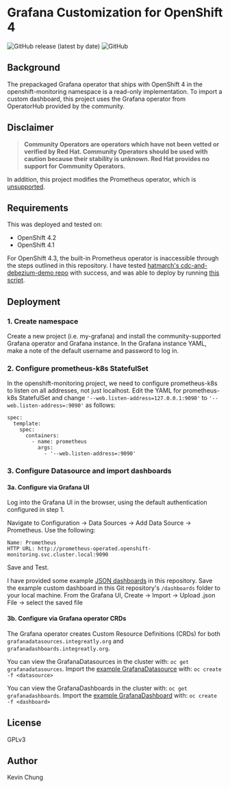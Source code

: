 # Grafana Customization for OpenShift 4

![GitHub release (latest by date)](https://img.shields.io/github/v/release/kevchu3/openshift4-grafana?color=blue&style=plastic)
![GitHub](https://img.shields.io/github/license/kevchu3/openshift4-grafana?color=blue&style=plastic)

## Background

The prepackaged Grafana operator that ships with OpenShift 4 in the openshift-monitoring namespace is a read-only implementation.  To import a custom dashboard, this project uses the Grafana operator from OperatorHub provided by the community.

## Disclaimer
> **Community Operators are operators which have not been vetted or verified by Red Hat. Community Operators should be used with caution because their stability is unknown. Red Hat provides no support for Community Operators.**

In addition, this project modifies the Prometheus operator, which is [unsupported].

## Requirements

This was deployed and tested on:
* OpenShift 4.2
* OpenShift 4.1

For OpenShift 4.3, the built-in Prometheus operator is inaccessible through the steps outlined in this repository.  I have tested [hatmarch's cdc-and-debezium-demo repo] with success, and was able to deploy by running [this script].

## Deployment

### 1. Create namespace

Create a new project (i.e. my-grafana) and install the community-supported Grafana operator and Grafana instance.  In the Grafana instance YAML, make a note of the default username and password to log in.

### 2. Configure prometheus-k8s StatefulSet

In the openshift-monitoring project, we need to configure prometheus-k8s to listen on all addresses, not just localhost.  Edit the YAML for prometheus-k8s StatefulSet and change `'--web.listen-address=127.0.0.1:9090'` to `'--web.listen-address=:9090'` as follows:
```
spec:
  template:
    spec:
      containers:
        - name: prometheus
          args:
            - '--web.listen-address=:9090'
```

### 3. Configure Datasource and import dashboards

#### 3a. Configure via Grafana UI

Log into the Grafana UI in the browser, using the default authentication configured in step 1.

Navigate to Configuration -> Data Sources -> Add Data Source -> Prometheus.  Use the following:
```
Name: Prometheus
HTTP URL: http://prometheus-operated.openshift-monitoring.svc.cluster.local:9090
```

Save and Test.

I have provided some example [JSON dashboards] in this repository.  Save the example custom dashboard in this Git repository's `/dashboards` folder to your local machine.  From the Grafana UI, Create -> Import -> Upload .json File -> select the saved file

#### 3b. Configure via Grafana operator CRDs

The Grafana operator creates Custom Resource Definitions (CRDs) for both `grafanadatasources.integreatly.org` and `grafanadashboards.integreatly.org`.

You can view the GrafanaDatasources in the cluster with: `oc get grafanadatasources`.  Import the [example GrafanaDatasource] with: `oc create -f <datasource>`

You can view the GrafanaDashboards in the cluster with: `oc get grafanadashboards`.  Import the [example GrafanaDashboard] with: `oc create -f <dashboard>`

## License

GPLv3

## Author

Kevin Chung

[unsupported]: https://docs.openshift.com/container-platform/4.3/monitoring/cluster_monitoring/configuring-the-monitoring-stack.html#maintenance-and-support_configuring-monitoring
[hatmarch's cdc-and-debezium-demo repo]: https://github.com/hatmarch/cdc-and-debezium-demo#custom-grafana-dashboard-for-debezium
[this script]: https://github.com/hatmarch/cdc-and-debezium-demo/blob/master/scripts/04-setup-custom-grafana.sh
[JSON dashboards]: ./dashboards/json_raw/
[example GrafanaDatasource]: ./datasources/
[example GrafanaDashboard]: ./dashboards/crds/

